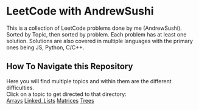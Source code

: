# LeetCode with AndrewSushi
This is a collection of LeetCode problems done by me (AndrewSushi). Sorted by Topic, then sorted by problem. Each problem has at least one solution. Solutions are also covered in multiple languages with the primary ones being JS, Python, C/C++. 

## How To Navigate this Repository
Here you will find multiple topics and within them are the different difficulties.  
Click on a topic to get directed to that directory:  
[Arrays](Arrays)
[Linked_Lists](Linked_Lists)
[Matrices](Matrices)
[Trees](Trees)